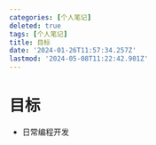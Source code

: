 ```yaml
---
categories: [个人笔记]
deleted: true
tags: [个人笔记]
title: 目标
date: '2024-01-26T11:57:34.257Z'
lastmod: '2024-05-08T11:22:42.901Z'
---
```


# 目标

- 日常编程开发

